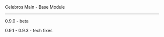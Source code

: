 Celebros Main - Base Module

-------------------------------

0.9.0 - beta

0.9.1 - 0.9.3 - tech fixes

